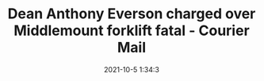 ---
"title": "Dean Anthony Everson charged over Middlemount forklift fatal - Courier Mail"
"date": "2021-10-5 1:34:3"
"feed_name": "GOOGLENEWSMINING"
"feed_website": "https://news.google.com/search?q=mining%2Bincident&hl=en-US&gl=US&ceid=US:en"
"feed_rss": "https://news.google.com/rss/search?q=mining%2Bincident&hl=en-US&gl=US&ceid=US:en"
"link": "https://www.couriermail.com.au/news/queensland/mackay/police-courts/dean-anthony-everson-charged-over-middlemount-forklift-fatal/news-story/b3681aa3a6abd77ae7ea15303cbda30e"
"source": "{'href': 'https://www.couriermail.com.au', 'title': 'Courier Mail'}"
"file": "_posts/2021-1-1-67474266d4b38435eaaa4a69a1513f3f99bb2adb.md"
"accident": "0"
"drilling": "0"
"dead": "0"
"injured": "0"
"arrested": "0"
"place": "unknown place"
"where": "unknown site"
"causes": "unknown"
"place_uri": "unknown place"
---